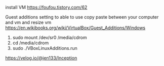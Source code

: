 install VM
https://foufou.tistory.com/62



Guest additions setting
to able to use copy paste between your computer and vm and resize vm
https://en.wikibooks.org/wiki/VirtualBox/Guest_Additions/Windows

1. sudo mount /dev/sr0 /media/cdrom
2. cd /media/cdrom
3. sudo ./VBoxLinuxAdditions.run



https://velog.io/@jen133/Inception
